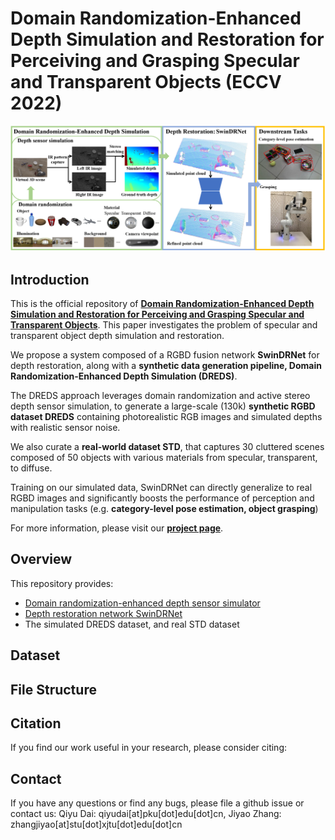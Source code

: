 # Domain Randomization-Enhanced Depth Simulation and Restoration for Perceiving and Grasping Specular and Transparent Objects (ECCV 2022)

![teaser](images/teaser.png)

## Introduction
This is the official repository of [**Domain Randomization-Enhanced Depth Simulation and Restoration for Perceiving and Grasping Specular and Transparent Objects**](https://arxiv.org).
This paper investigates the problem of specular and transparent object depth simulation and restoration.

We propose a system composed of a RGBD fusion network **SwinDRNet** for depth restoration, along with a **synthetic data generation pipeline, Domain Randomization-Enhanced Depth Simulation (DREDS)**. 

The DREDS approach leverages domain randomization and active stereo depth sensor simulation, to generate a large-scale (130k) **synthetic RGBD dataset DREDS** containing photorealistic RGB images and simulated depths with realistic sensor noise. 

We also curate a **real-world dataset STD**, that captures 30 cluttered scenes composed of 50 objects with various materials from specular, transparent, to diffuse.

Training on our simulated data, SwinDRNet can directly generalize to real RGBD images and significantly boosts the performance of perception and manipulation tasks (e.g. **category-level pose estimation, object grasping**)

For more information, please visit our [**project page**](https://github.com/PKU-EPIC).

## Overview
This repository provides:
- [Domain randomization-enhanced depth sensor simulator](https://github.com/PKU-EPIC/DREDS/blob/main/DepthSensorSimulator)
- [Depth restoration network SwinDRNet](https://github.com/PKU-EPIC/DREDS/blob/main/SwinDRNet)
- The simulated DREDS dataset, and real STD dataset

## Dataset


## File Structure


## Citation
If you find our work useful in your research, please consider citing:

## Contact
If you have any questions or find any bugs, please file a github issue or contact us:
Qiyu Dai: qiyudai[at]pku[dot]edu[dot]cn, Jiyao Zhang: zhangjiyao[at]stu[dot]xjtu[dot]edu[dot]cn